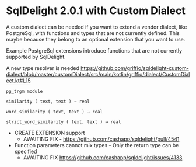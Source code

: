 # SqlDelight 2.0.1 with Custom Dialect

A custom dialect can be needed if you want to extend a vendor dialect, like PostgreSql, with functions and types
that are not currently defined. This maybe because they belong to an optional extension that you want to use.

Example PostgreSql extensions introduce functions that are not currently supported by SqlDelight.

A new type resolver is needed https://github.com/griffio/sqldelight-custom-dialect/blob/master/customDialect/src/main/kotlin/griffio/dialect/CustomDialect.kt#L15

```
pg_trgm module 

similarity ( text, text ) → real

word_similarity ( text, text ) → real

strict_word_similarity ( text, text ) → real

```

* CREATE EXTENSION support
  * AWAITING FIX - https://github.com/cashapp/sqldelight/pull/4541
* Function parameters cannot mix types - Only the return type can be specified 
  * AWAITING FIX https://github.com/cashapp/sqldelight/issues/4133

